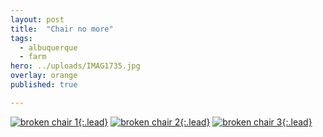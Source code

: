 ```yaml
---
layout: post
title:  "Chair no more"
tags:
  - albuquerque
  - farm
hero: ../uploads/IMAG1735.jpg
overlay: orange
published: true

---
```


[![broken chair 1](../uploads/IMAG1735.jpg){:.lead}](../uploads/IMAG1735.jpg)
[![broken chair 2](../uploads/IMAG1736.jpg){:.lead}](../uploads/IMAG1736.jpg)
[![broken chair 3](../uploads/IMAG1737.jpg){:.lead}](../uploads/IMAG1737.jpg)